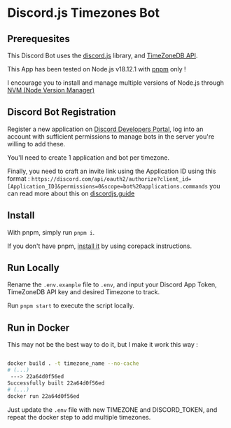# Discord.js Timezones Bot

## Prerequesites

This Discord Bot uses the [discord.js](https://discord.js.org/#/) library, and [TimeZoneDB API](https://timezonedb.com).

This App has been tested on Node.js v18.12.1 with [pnpm](https://pnpm.io/) only !

I encourage you to install and manage multiple versions of Node.js through [NVM (Node Version Manager)](https://github.com/nvm-sh)

## Discord Bot Registration

Register a new application on [Discord Developers Portal](https://discord.com/developers), log into an account with sufficient permissions to manage bots in the server you're willing to add these.

You'll need to create 1 application and bot per timezone.

Finally, you need to craft an invite link using the Application ID using this format : `https://discord.com/api/oauth2/authorize?client_id=[Application_ID]&permissions=0&scope=bot%20applications.commands` you can read more about this on [discordjs.guide](https://discordjs.guide/preparations/adding-your-bot-to-servers.html#bot-invite-links)

## Install

With pnpm, simply run `pnpm i`.

If you don't have pnpm, [install it](https://pnpm.io/installation) by using corepack instructions.

## Run Locally

Rename the `.env.example` file to `.env`, and input your Discord App Token, TimeZoneDB API key and desired Timezone to track.

Run `pnpm start` to execute the script locally.

## Run in Docker

This may not be the best way to do it, but I make it work this way :

```bash

docker build . -t timezone_name --no-cache
# (...)
 ---> 22a64d0f56ed
Successfully built 22a64d0f56ed
# (...)
docker run 22a64d0f56ed

```

Just update the `.env` file with new TIMEZONE and DISCORD_TOKEN, and repeat the docker step to add multiple timezones.
